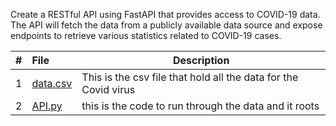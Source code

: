 Create a RESTful API using FastAPI that provides access to COVID-19 data. The API will fetch the data from a publicly available data source and expose endpoints to retrieve various statistics related to COVID-19 cases.


|   #   | File            | Description             |
| :---: | :--------------- | ---------------------- |
|   1   |  [data.csv](Data.csv)    | This is the csv file that hold all the data for the Covid virus |
|   2   |   [API.py](API.py)   | this is the code to run through the data and it roots  |
